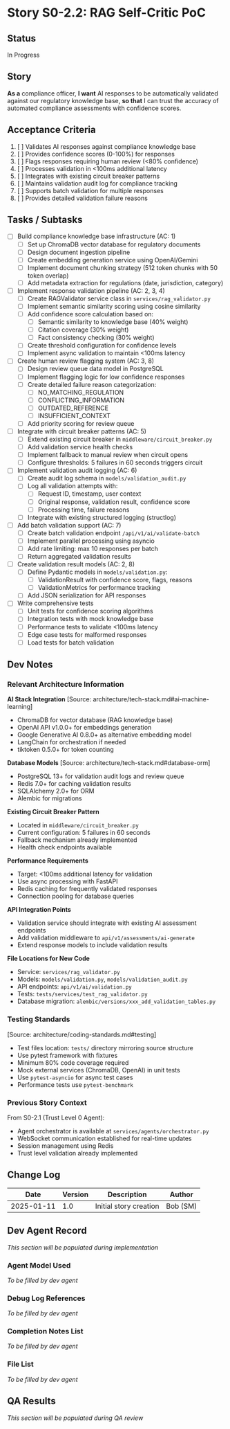 # Story S0-2.2: RAG Self-Critic PoC

## Status
In Progress

## Story
**As a** compliance officer,
**I want** AI responses to be automatically validated against our regulatory knowledge base,
**so that** I can trust the accuracy of automated compliance assessments with confidence scores.

## Acceptance Criteria
1. [ ] Validates AI responses against compliance knowledge base
2. [ ] Provides confidence scores (0-100%) for responses
3. [ ] Flags responses requiring human review (<80% confidence)
4. [ ] Processes validation in <100ms additional latency
5. [ ] Integrates with existing circuit breaker patterns
6. [ ] Maintains validation audit log for compliance tracking
7. [ ] Supports batch validation for multiple responses
8. [ ] Provides detailed validation failure reasons

## Tasks / Subtasks
- [ ] Build compliance knowledge base infrastructure (AC: 1)
  - [ ] Set up ChromaDB vector database for regulatory documents
  - [ ] Design document ingestion pipeline
  - [ ] Create embedding generation service using OpenAI/Gemini
  - [ ] Implement document chunking strategy (512 token chunks with 50 token overlap)
  - [ ] Add metadata extraction for regulations (date, jurisdiction, category)

- [ ] Implement response validation pipeline (AC: 2, 3, 4)
  - [ ] Create RAGValidator service class in `services/rag_validator.py`
  - [ ] Implement semantic similarity scoring using cosine similarity
  - [ ] Add confidence score calculation based on:
    - [ ] Semantic similarity to knowledge base (40% weight)
    - [ ] Citation coverage (30% weight)
    - [ ] Fact consistency checking (30% weight)
  - [ ] Create threshold configuration for confidence levels
  - [ ] Implement async validation to maintain <100ms latency

- [ ] Create human review flagging system (AC: 3, 8)
  - [ ] Design review queue data model in PostgreSQL
  - [ ] Implement flagging logic for low confidence responses
  - [ ] Create detailed failure reason categorization:
    - [ ] NO_MATCHING_REGULATION
    - [ ] CONFLICTING_INFORMATION
    - [ ] OUTDATED_REFERENCE
    - [ ] INSUFFICIENT_CONTEXT
  - [ ] Add priority scoring for review queue

- [ ] Integrate with circuit breaker patterns (AC: 5)
  - [ ] Extend existing circuit breaker in `middleware/circuit_breaker.py`
  - [ ] Add validation service health checks
  - [ ] Implement fallback to manual review when circuit opens
  - [ ] Configure thresholds: 5 failures in 60 seconds triggers circuit

- [ ] Implement validation audit logging (AC: 6)
  - [ ] Create audit log schema in `models/validation_audit.py`
  - [ ] Log all validation attempts with:
    - [ ] Request ID, timestamp, user context
    - [ ] Original response, validation result, confidence score
    - [ ] Processing time, failure reasons
  - [ ] Integrate with existing structured logging (structlog)

- [ ] Add batch validation support (AC: 7)
  - [ ] Create batch validation endpoint `/api/v1/ai/validate-batch`
  - [ ] Implement parallel processing using asyncio
  - [ ] Add rate limiting: max 10 responses per batch
  - [ ] Return aggregated validation results

- [ ] Create validation result models (AC: 2, 8)
  - [ ] Define Pydantic models in `models/validation.py`:
    - [ ] ValidationResult with confidence score, flags, reasons
    - [ ] ValidationMetrics for performance tracking
  - [ ] Add JSON serialization for API responses

- [ ] Write comprehensive tests
  - [ ] Unit tests for confidence scoring algorithms
  - [ ] Integration tests with mock knowledge base
  - [ ] Performance tests to validate <100ms latency
  - [ ] Edge case tests for malformed responses
  - [ ] Load tests for batch validation

## Dev Notes

### Relevant Architecture Information

**AI Stack Integration** [Source: architecture/tech-stack.md#ai-machine-learning]
- ChromaDB for vector database (RAG knowledge base)
- OpenAI API v1.0.0+ for embeddings generation
- Google Generative AI 0.8.0+ as alternative embedding model
- LangChain for orchestration if needed
- tiktoken 0.5.0+ for token counting

**Database Models** [Source: architecture/tech-stack.md#database-orm]
- PostgreSQL 13+ for validation audit logs and review queue
- Redis 7.0+ for caching validation results
- SQLAlchemy 2.0+ for ORM
- Alembic for migrations

**Existing Circuit Breaker Pattern**
- Located in `middleware/circuit_breaker.py`
- Current configuration: 5 failures in 60 seconds
- Fallback mechanism already implemented
- Health check endpoints available

**Performance Requirements**
- Target: <100ms additional latency for validation
- Use async processing with FastAPI
- Redis caching for frequently validated responses
- Connection pooling for database queries

**API Integration Points**
- Validation service should integrate with existing AI assessment endpoints
- Add validation middleware to `api/v1/assessments/ai-generate`
- Extend response models to include validation results

**File Locations for New Code**
- Service: `services/rag_validator.py`
- Models: `models/validation.py`, `models/validation_audit.py`
- API endpoints: `api/v1/ai/validation.py`
- Tests: `tests/services/test_rag_validator.py`
- Database migration: `alembic/versions/xxx_add_validation_tables.py`

### Testing Standards
[Source: architecture/coding-standards.md#testing]
- Test files location: `tests/` directory mirroring source structure
- Use pytest framework with fixtures
- Minimum 80% code coverage required
- Mock external services (ChromaDB, OpenAI) in unit tests
- Use `pytest-asyncio` for async test cases
- Performance tests use `pytest-benchmark`

### Previous Story Context
From S0-2.1 (Trust Level 0 Agent):
- Agent orchestrator is available at `services/agents/orchestrator.py`
- WebSocket communication established for real-time updates
- Session management using Redis
- Trust level validation already implemented

## Change Log
| Date | Version | Description | Author |
|------|---------|-------------|--------|
| 2025-01-11 | 1.0 | Initial story creation | Bob (SM) |

## Dev Agent Record
*This section will be populated during implementation*

### Agent Model Used
*To be filled by dev agent*

### Debug Log References
*To be filled by dev agent*

### Completion Notes List
*To be filled by dev agent*

### File List
*To be filled by dev agent*

## QA Results
*This section will be populated during QA review*